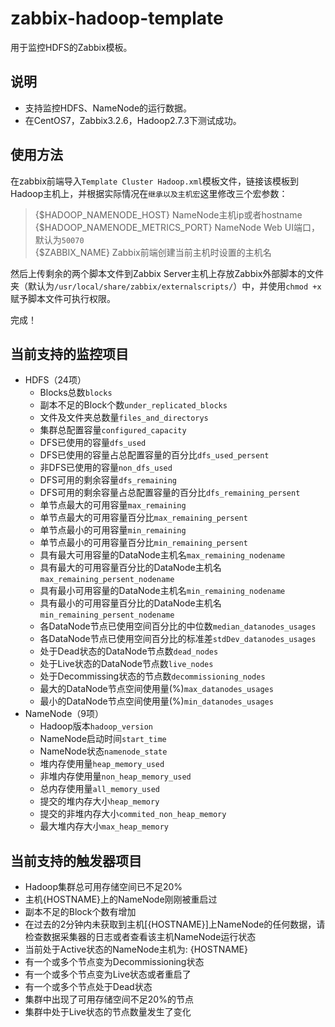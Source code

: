 # zabbix-hadoop-template
用于监控HDFS的Zabbix模板。

## 说明
- 支持监控HDFS、NameNode的运行数据。
- 在CentOS7，Zabbix3.2.6，Hadoop2.7.3下测试成功。

## 使用方法
在zabbix前端导入`Template Cluster Hadoop.xml`模板文件，链接该模板到Hadoop主机上，并根据实际情况在`继承以及主机宏`这里修改三个宏参数：
> {$HADOOP_NAMENODE_HOST} NameNode主机ip或者hostname   
> {$HADOOP_NAMENODE_METRICS_PORT} NameNode Web UI端口，默认为`50070`   
> {$ZABBIX_NAME} Zabbix前端创建当前主机时设置的主机名   

然后上传剩余的两个脚本文件到Zabbix Server主机上存放Zabbix外部脚本的文件夹（默认为`/usr/local/share/zabbix/externalscripts/`）中，并使用`chmod +x`赋予脚本文件可执行权限。

完成！

## 当前支持的监控项目
- HDFS（24项）
  - Blocks总数`blocks`
  - 副本不足的Block个数`under_replicated_blocks`
  - 文件及文件夹总数量`files_and_directorys`
  - 集群总配置容量`configured_capacity`
  - DFS已使用的容量`dfs_used`
  - DFS已使用的容量占总配置容量的百分比`dfs_used_persent`
  - 非DFS已使用的容量`non_dfs_used`
  - DFS可用的剩余容量`dfs_remaining`
  - DFS可用的剩余容量占总配置容量的百分比`dfs_remaining_persent`
  - 单节点最大的可用容量`max_remaining`
  - 单节点最大的可用容量百分比`max_remaining_persent`
  - 单节点最小的可用容量`min_remaining`
  - 单节点最小的可用容量百分比`min_remaining_persent`
  - 具有最大可用容量的DataNode主机名`max_remaining_nodename`
  - 具有最大的可用容量百分比的DataNode主机名`max_remaining_persent_nodename`
  - 具有最小可用容量的DataNode主机名`min_remaining_nodename`
  - 具有最小的可用容量百分比的DataNode主机名`min_remaining_persent_nodename`
  - 各DataNode节点已使用空间百分比的中位数`median_datanodes_usages`
  - 各DataNode节点已使用空间百分比的标准差`stdDev_datanodes_usages`
  - 处于Dead状态的DataNode节点数`dead_nodes`
  - 处于Live状态的DataNode节点数`live_nodes`
  - 处于Decommissing状态的节点数`decommissioning_nodes`
  - 最大的DataNode节点空间使用量(%)`max_datanodes_usages`
  - 最小的DataNode节点空间使用量(%)`min_datanodes_usages`
- NameNode（9项）
  - Hadoop版本`hadoop_version`
  - NameNode启动时间`start_time`
  - NameNode状态`namenode_state`
  - 堆内存使用量`heap_memory_used`
  - 非堆内存使用量`non_heap_memory_used`
  - 总内存使用量`all_memory_used`
  - 提交的堆内存大小`heap_memory`
  - 提交的非堆内存大小`commited_non_heap_memory`
  - 最大堆内存大小`max_heap_memory`

## 当前支持的触发器项目
- Hadoop集群总可用存储空间已不足20%
- 主机{HOSTNAME}上的NameNode刚刚被重启过
- 副本不足的Block个数有增加
- 在过去的2分钟内未获取到主机[{HOSTNAME}]上NameNode的任何数据，请检查数据采集器的日志或者查看该主机NameNode运行状态
- 当前处于Active状态的NameNode主机为: {HOSTNAME}
- 有一个或多个节点变为Decommissioning状态
- 有一个或多个节点变为Live状态或者重启了
- 有一个或多个节点处于Dead状态
- 集群中出现了可用存储空间不足20%的节点
- 集群中处于Live状态的节点数量发生了变化